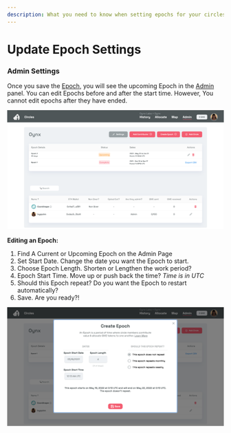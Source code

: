 ```yaml
---
description: What you need to know when setting epochs for your circles
---
```


# Update Epoch Settings

### Admin Settings

Once you save the [Epoch](../epochs/), you will see the upcoming Epoch in the [Admin](./) panel. You can edit Epochs before and after the start time. However, You cannot edit epochs after they have ended.

![After you saved an epoch](<../../.gitbook/assets/Screen Shot 2022-05-16 at 6.25.20 PM.png>)

**Editing an Epoch:**

1. Find A Current or Upcoming Epoch on the Admin Page
2. Set Start Date. Change the date you want the Epoch to start.
3. Choose Epoch Length. Shorten or Lengthen the work period?
4. Epoch Start Time. Move up or push back the time? _Time is in UTC_
5. Should this Epoch repeat? Do you want the Epoch to restart automatically?
6. Save. Are you ready?!

![Creating an Epoch](<../../.gitbook/assets/Screen Shot 2022-05-16 at 6.14.26 PM.png>)

